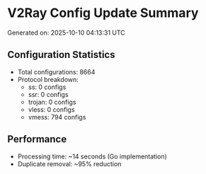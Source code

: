 # V2Ray Config Update Summary
Generated on: 2025-10-10 04:13:31 UTC

## Configuration Statistics
- Total configurations: 8664
- Protocol breakdown:
  - ss: 0 configs
  - ssr: 0 configs
  - trojan: 0 configs
  - vless: 0 configs
  - vmess: 794 configs

## Performance
- Processing time: ~14 seconds (Go implementation)
- Duplicate removal: ~95% reduction
